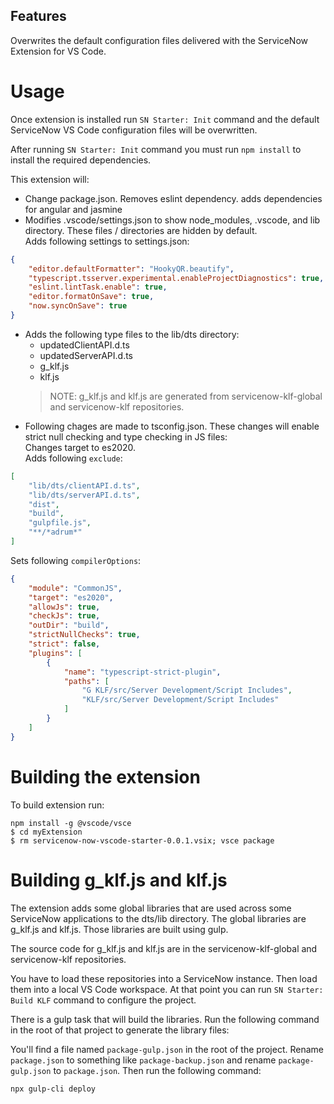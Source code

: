 ## Features

Overwrites the default configuration files delivered with the ServiceNow Extension for VS Code.

# Usage

Once extension is installed run `SN Starter: Init` command and the default ServiceNow VS Code configuration files will be overwritten.

After running `SN Starter: Init` command you must run `npm install` to install the required dependencies.

This extension will:

-   Change package.json. Removes eslint dependency. adds dependencies for angular and jasmine
-   Modifies .vscode/settings.json to show node_modules, .vscode, and lib directory. These files / directories are hidden by default.\
    Adds following settings to settings.json:

```json
{
    "editor.defaultFormatter": "HookyQR.beautify",
    "typescript.tsserver.experimental.enableProjectDiagnostics": true,
    "eslint.lintTask.enable": true,
    "editor.formatOnSave": true,
    "now.syncOnSave": true
}
```

-   Adds the following type files to the lib/dts directory:
    - updatedClientAPI.d.ts
    - updatedServerAPI.d.ts
    - g_klf.js
    - klf.js
    > NOTE: g_klf.js and klf.js are generated from servicenow-klf-global and servicenow-klf repositories.
-   Following chages are made to tsconfig.json. These changes will enable strict null checking and type checking in JS files:\
    Changes target to es2020.\
    Adds following `exclude`:

```json
[
    "lib/dts/clientAPI.d.ts",
    "lib/dts/serverAPI.d.ts",
    "dist",
    "build",
    "gulpfile.js",
    "**/*adrum*"
]
```

Sets following `compilerOptions`:

```json
{
    "module": "CommonJS",
    "target": "es2020",
    "allowJs": true,
    "checkJs": true,
    "outDir": "build",
    "strictNullChecks": true,
    "strict": false,
    "plugins": [
        {
            "name": "typescript-strict-plugin",
            "paths": [
                "G KLF/src/Server Development/Script Includes",
                "KLF/src/Server Development/Script Includes"
            ]
        }
    ]
}
```

# Building the extension

To build extension run:

```
npm install -g @vscode/vsce
$ cd myExtension
$ rm servicenow-now-vscode-starter-0.0.1.vsix; vsce package
```

# Building g_klf.js and klf.js

The extension adds some global libraries that are used across some ServiceNow applications to the dts/lib directory. The global libraries are g_klf.js and klf.js. Those libraries are built using gulp.

The source code for g_klf.js and klf.js are in the servicenow-klf-global and servicenow-klf repositories.

You have to load these repositories into a ServiceNow instance. Then load them into a local VS Code workspace. At that point you can run `SN Starter: Build KLF` command to configure the project.

There is a gulp task that will build the libraries. Run the following command in the root of that project to generate the library files:

You'll find a file named `package-gulp.json` in the root of the project. Rename `package.json` to something like `package-backup.json` and rename `package-gulp.json` to `package.json`. Then run the following command:

```bash
npx gulp-cli deploy
```
